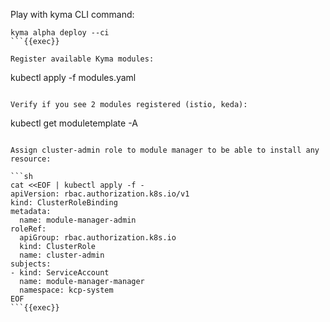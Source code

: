 Play with kyma CLI command:

```
kyma alpha deploy --ci
```{{exec}}

Register available Kyma modules:

```
kubectl apply -f modules.yaml
```{{exec}}

Verify if you see 2 modules registered (istio, keda):
```
kubectl get moduletemplate -A
```{{exec}}

Assign cluster-admin role to module manager to be able to install any resource:

```sh
cat <<EOF | kubectl apply -f - 
apiVersion: rbac.authorization.k8s.io/v1
kind: ClusterRoleBinding
metadata:
  name: module-manager-admin
roleRef:
  apiGroup: rbac.authorization.k8s.io
  kind: ClusterRole
  name: cluster-admin
subjects:
- kind: ServiceAccount
  name: module-manager-manager
  namespace: kcp-system
EOF
```{{exec}}
